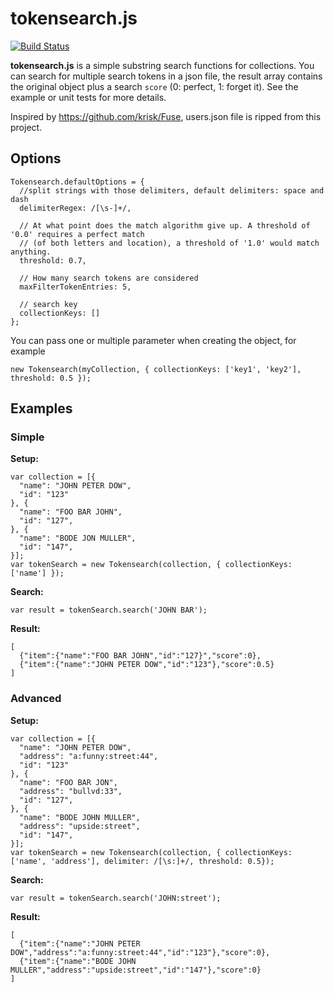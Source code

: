 # tokensearch.js
[![Build Status](https://secure.travis-ci.org/neophob/tokensearch.js.png?branch=master)](http://travis-ci.org/neophob/tokensearch.js)

**tokensearch.js** is a simple substring search functions for collections. You can search for multiple search tokens in a json file, the result array contains the original object plus a search `score` (0: perfect, 1: forget it). See the example or unit tests for more details.

Inspired by https://github.com/krisk/Fuse, users.json file is ripped from this project.

## Options

```
Tokensearch.defaultOptions = {
  //split strings with those delimiters, default delimiters: space and dash
  delimiterRegex: /[\s-]+/,

  // At what point does the match algorithm give up. A threshold of '0.0' requires a perfect match
  // (of both letters and location), a threshold of '1.0' would match anything.
  threshold: 0.7,

  // How many search tokens are considered
  maxFilterTokenEntries: 5,

  // search key
  collectionKeys: []
};
```

You can pass one or multiple parameter when creating the object, for example

```
new Tokensearch(myCollection, { collectionKeys: ['key1', 'key2'], threshold: 0.5 });
```

## Examples

### Simple

**Setup:**

```
var collection = [{
  "name": "JOHN PETER DOW",
  "id": "123"
}, {
  "name": "FOO BAR JOHN",
  "id": "127",
}, {
  "name": "BODE JON MULLER",
  "id": "147",
}];
var tokenSearch = new Tokensearch(collection, { collectionKeys: ['name'] });

```

**Search:**
```
var result = tokenSearch.search('JOHN BAR');
```

**Result:**
```
[
  {"item":{"name":"FOO BAR JOHN","id":"127}","score":0},
  {"item":{"name":"JOHN PETER DOW","id":"123"},"score":0.5}
]
```

### Advanced

**Setup:**

```
var collection = [{
  "name": "JOHN PETER DOW",
  "address": "a:funny:street:44",
  "id": "123"
}, {
  "name": "FOO BAR JON",
  "address": "bullvd:33",
  "id": "127",
}, {
  "name": "BODE JOHN MULLER",
  "address": "upside:street",
  "id": "147",
}];
var tokenSearch = new Tokensearch(collection, { collectionKeys: ['name', 'address'], delimiter: /[\s:]+/, threshold: 0.5});

```

**Search:**
```
var result = tokenSearch.search('JOHN:street');
```

**Result:**
```
[
  {"item":{"name":"JOHN PETER DOW","address":"a:funny:street:44","id":"123"},"score":0},
  {"item":{"name":"BODE JOHN MULLER","address":"upside:street","id":"147"},"score":0}
]
```
